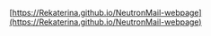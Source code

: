 [https://Rekaterina.github.io/NeutronMail-webpage](https://Rekaterina.github.io/NeutronMail-webpage)